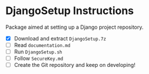 # DjangoSetup Instructions

Package aimed at setting up a Django project repository.

- [x] Download and extract `DjangoSetup.7z`
- [ ] Read `documentation.md`
- [ ] Run `DjangoSetup.sh`
- [ ] Follow `SecureKey.md`
- [ ] Create the Git repository and keep on developing!